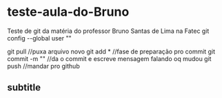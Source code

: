 # teste-aula-do-Bruno
Teste de git da matéria do professor Bruno Santas de Lima na Fatec
git config --global user ""


git pull                     //puxa arquivo novo
git add *                     //fase de preparação pro commit
git commit -m ""                //da o commit e escreve mensagem falando oq mudou
git push                     //mandar pro github

## subtitle